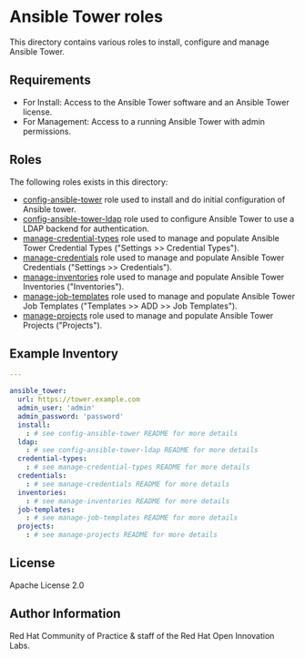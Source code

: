 Ansible Tower roles
====================

This directory contains various roles to install, configure and manage Ansible Tower.


## Requirements

- For Install: Access to the Ansible Tower software and an Ansible Tower license.
- For Management: Access to a running Ansible Tower with admin permissions.


## Roles

The following roles exists in this directory:

- [config-ansible-tower](config-ansible-tower) role used to install and do initial configuration of Ansible tower.
- [config-ansible-tower-ldap](config-ansible-tower-ldap) role used to configure Ansible Tower to use a LDAP backend for authentication.
- [manage-credential-types](manage-credential-types) role used to manage and populate Ansible Tower Credential Types ("Settings >> Credential Types").
- [manage-credentials](manage-credentials) role used to manage and populate Ansible Tower Credentials ("Settings >> Credentials").
- [manage-inventories](manage-inventories) role used to manage and populate Ansible Tower Inventories ("Inventories").
- [manage-job-templates](manage-job-templates) role used to manage and populate Ansible Tower Job Templates ("Templates >> ADD >> Job Templates").
- [manage-projects](manage-projects) role used to manage and populate Ansible Tower Projects ("Projects").


## Example Inventory

```yaml
---

ansible_tower:
  url: https://tower.example.com
  admin_user: 'admin'
  admin_password: 'password'
  install:
    : # see config-ansible-tower README for more details
  ldap:
    : # see config-ansible-tower-ldap README for more details
  credential-types:
    : # see manage-credential-types README for more details
  credentials:
    : # see manage-credentials README for more details
  inventories:
    : # see manage-inventories README for more details
  job-templates:
    : # see manage-job-templates README for more details
  projects:
    : # see manage-projects README for more details
```


License
-------

Apache License 2.0


Author Information
------------------

Red Hat Community of Practice & staff of the Red Hat Open Innovation Labs.
